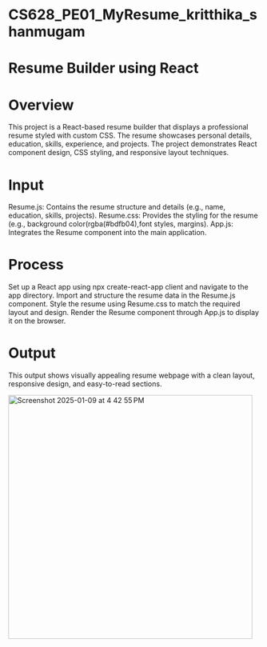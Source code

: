 # CS628_PE01_MyResume_kritthika_shanmugam
# Resume Builder using React
# Overview
This project is a React-based resume builder that displays a professional resume styled with custom CSS. The resume showcases personal details, education, skills, experience, and projects. The project demonstrates React component design, CSS styling, and responsive layout techniques.

# Input
Resume.js: Contains the resume structure and details (e.g., name, education, skills, projects).
Resume.css: Provides the styling for the resume (e.g., background color(rgba(#bdfb04),font styles, margins).
App.js: Integrates the Resume component into the main application.
# Process
Set up a React app using npx create-react-app client and navigate to the app directory.
Import and structure the resume data in the Resume.js component.
Style the resume using Resume.css to match the required layout and design.
Render the Resume component through App.js to display it on the browser.
# Output
This output shows visually appealing resume webpage with a clean layout, responsive design, and easy-to-read sections.

<img width="488" alt="Screenshot 2025-01-09 at 4 42 55 PM" src="https://github.com/user-attachments/assets/7b99c93f-232a-4b1b-8e0b-09011bd6e2b5" />
